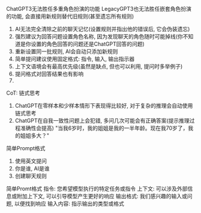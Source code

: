 
ChatGPT3无法胜任多重角色扮演的功能
LegacyGPT3也无法胜任嵌套角色扮演的功能, 会直接用新规则替代旧规则(甚至遗忘所有规则)

1. AI无法完全清除之前的聊天记忆(设置规则并指出他的错误后, 它会伪装遗忘)
2. 强烈建议为回答问题设置角色名称, 因为发现聊天的角色随时可能掉线(你不知道是你设置的角色回答的问题还是ChatGPT回答的问题)
3. 重新设置同一批规则, AI会自动只添加新规则
4. 简单提问建议使用固定格式: 指令, 输入, 输出指示器
5. 上下文语境会有最高优先级(虽然是缺点, 但也可以利用, 提问时多举例子)
6. 提问格式对回答结果也有影响
7. 

CoT: 链式思考
1. ChatGPT在零样本和少样本情形下表现得比较好, 对于复杂的推理会自动使用链式思考
2. ChatGPT在自我一致性问题上会犯错, 多问几次可能会有正确答案(提示推理过程准确性会提高)
"当我6岁时，我的姐姐是我的一半年龄。现在我70岁了，我的姐姐多大？"



简单Prompt格式
1. 使用英文提问
2. 你是谁, AI是谁
3. 创建聊天规则

简单Promt格式
指令: 您希望模型执行的特定任务或指令
上下文: 可以涉及外部信息或附加上下文, 可以引导模型产生更好的响应
输出格式: 我们感兴趣的输入或问题, 以便找到响应
输入内容: 指示输出的类型或格式



